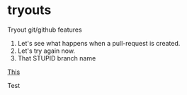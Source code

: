 # tryouts
Tryout git/github features

1. Let's see what happens when a pull-request is created.
2. Let's try again now. 
3. That STUPID branch name

<a href="/umstek/tryouts/blob/main/README.md" class="btn btn-primary">This</a>

Test
